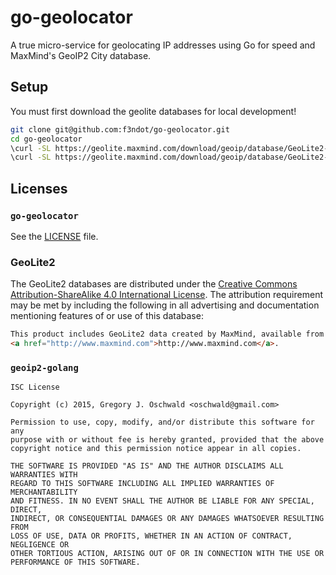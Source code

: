 # go-geolocator

A true micro-service for geolocating IP addresses using Go for speed and MaxMind's GeoIP2 City database.

## Setup

You must first download the geolite databases for local development!

```bash
git clone git@github.com:f3ndot/go-geolocator.git
cd go-geolocator
\curl -SL https://geolite.maxmind.com/download/geoip/database/GeoLite2-City.tar.gz | tar xvz --strip-components 1 -C data/ '*/*.mmdb'
\curl -SL https://geolite.maxmind.com/download/geoip/database/GeoLite2-ASN.tar.gz | tar xvz --strip-components 1 -C data/ '*/*.mmdb'
```

## Licenses

### `go-geolocator`

See the [LICENSE](license) file.

### GeoLite2

The GeoLite2 databases are distributed under the [Creative Commons Attribution-ShareAlike 4.0 International License](https://creativecommons.org/licenses/by-sa/4.0/). The attribution requirement may be met by including the following in all advertising and documentation mentioning features of or use of this database:

```html
This product includes GeoLite2 data created by MaxMind, available from
<a href="http://www.maxmind.com">http://www.maxmind.com</a>.
```

### `geoip2-golang`

```
ISC License

Copyright (c) 2015, Gregory J. Oschwald <oschwald@gmail.com>

Permission to use, copy, modify, and/or distribute this software for any
purpose with or without fee is hereby granted, provided that the above
copyright notice and this permission notice appear in all copies.

THE SOFTWARE IS PROVIDED "AS IS" AND THE AUTHOR DISCLAIMS ALL WARRANTIES WITH
REGARD TO THIS SOFTWARE INCLUDING ALL IMPLIED WARRANTIES OF MERCHANTABILITY
AND FITNESS. IN NO EVENT SHALL THE AUTHOR BE LIABLE FOR ANY SPECIAL, DIRECT,
INDIRECT, OR CONSEQUENTIAL DAMAGES OR ANY DAMAGES WHATSOEVER RESULTING FROM
LOSS OF USE, DATA OR PROFITS, WHETHER IN AN ACTION OF CONTRACT, NEGLIGENCE OR
OTHER TORTIOUS ACTION, ARISING OUT OF OR IN CONNECTION WITH THE USE OR
PERFORMANCE OF THIS SOFTWARE.
```
